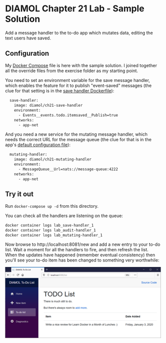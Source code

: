 # DIAMOL Chapter 21 Lab - Sample Solution

Add a message handler to the to-do app which mutates data, editing the text users have saved.

## Configuration

My [Docker Compose](./docker-compose.yml) file is here with the sample solution. I joined together all the override files from the exercise folder as my starting point.

You need to set an environment variable for the save message handler, which enables the feature for it to publish "event-saved" messages (the clue for that setting is in the [save handler Dockerfile](../exercises/todo-list/src/save-handler/Dockerfile)):

```
  save-handler:
    image: diamol/ch21-save-handler
    environment:
      - Events__events.todo.itemsaved__Publish=true
    networks:
      - app-net
```

And you need a new service for the mutating message handler, which needs the correct URL for the message queue (the clue for that is in the app's [default configuration file](../exercises/todo-list/src/mutating-handler/appsettings.json)):

```
  mutating-handler:
    image: diamol/ch21-mutating-handler
    environment:
      - MessageQueue__Url=nats://message-queue:4222
    networks:
      - app-net
```
## Try it out

Run `docker-compose up -d` from this directory. 

You can check all the handlers are listening on the queue:

```
docker container logs lab_save-handler_1
docker container logs lab_audit-handler_1
docker container logs lab_mutating-handler_1
```

Now browse to http://localhost:8081/new and add a new entry to your to-do list. Wait a moment for all the handlers to fire, and then refresh the list. When the updates have happened (remember eventual consistency) then you'll see your to-do item has been changed to something very worthwhile:

![Mutating to-do items with a message handler](./solution.png)

